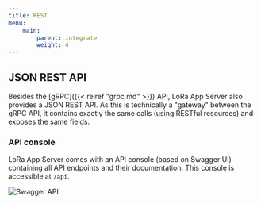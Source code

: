```yaml
---
title: REST
menu:
    main:
        parent: integrate
        weight: 4
---
```


## JSON REST API

Besides the [gRPC]({{< relref "grpc.md" >}}) API, LoRa App Server also provides
a JSON REST API. As this is technically a "gateway" between the gRPC API,
it contains exactly the same calls (using RESTful resources) and exposes the
same fields.

### API console

LoRa App Server comes with an API console (based on Swagger UI) containing all
API endpoints and their documentation. This console is accessible at `/api`.

![Swagger API](/lora-app-server/img/swagger.png)
